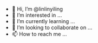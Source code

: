 - 👋 Hi, I’m @linlinyiling
- 👀 I’m interested in ...
- 🌱 I’m currently learning ...
- 💞️ I’m looking to collaborate on ...
- 📫 How to reach me ...

<!---
linlinyiling/linlinyiling is a ✨ special ✨ repository because its `README.md` (this file) appears on your GitHub profile.
You can click the Preview link to take a look at your changes.
--->
